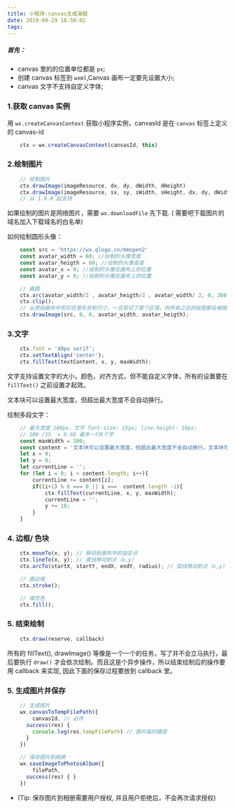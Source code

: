 ```yaml
---
title: 小程序:canvas生成海报
date: 2019-09-29 18:50:02
tags:
---
```


##### 首先：

- canvas 里的的位置单位都是 `px`;
- 创建 canvas 标签到 `wxml`,Canvas 画布一定要先设置大小;
- canvas 文字不支持自定义字体;

### 1.获取 canvas 实例

用 `wx.createCanvasContext` 获取小程序实例，canvasId 是在 `canvas` 标签上定义的 canvas-id

```Javascript
    ctx = wx.createCanvasContext(canvasId, this)
```

<!-- more -->

### 2.绘制图片

```Javascript
    // 绘制图片
    ctx.drawImage(imageResource, dx, dy, dWidth, dHeight)
    ctx.drawImage(imageResource, sx, sy, sWidth, sHeight, dx, dy, dWidth, dHeight)
    // 从 1.9.0 起支持
```

如果绘制的图片是网络图片，需要 `wx.downloadFile` 先下载. ( 需要吧下载图片的域名加入下载域名的白名单)

如何绘制圆形头像：

```Javascript
    const src = 'https://wx.qlogo.cn/mmopen2'
    const avatar_width = 60; //绘制的头像宽度
    const avatar_heigth = 60; //绘制的头像高度
    const avatar_x = 0; //绘制的头像在画布上的位置
    const avatar_y = 0; //绘制的头像在画布上的位置

    // 画圆
    ctx.arc(avatar_width/2 , avatar_heigth/2 , avatar_width/ 2, 0, 360, false);
    ctx.clip();
    // 从原始画布中剪切任意形状和尺寸。一旦剪切了某个区域，则所有之后的绘图都会被限制在被剪切的区域内（不能访问画布上的其他区域）。可以在使用 clip 方法前通过使用 save 方法对当前画布区域进行保存，并在以后的任意时间通过restore方法对其进行恢复。
    ctx.drawImage(src, 0, 0, avatar_width, avatar_heigth);
```

### 3.文字

```Javascript
    ctx.font = '40px serif';
    ctx.setTextAlign('center');
    ctx.fillText(textContent, x, y, maxWidth);
```

文字支持设置文字的大小，颜色，对齐方式，但不能自定义字体，所有的设置要在 `fillText()` 之前设置才起效。

文本块可以设置最大宽度，但超出最大宽度不会自动换行。

绘制多段文字：

```Javascript
    // 最大宽度 100px，文字 font-size: 15px; line-height: 18px;
    // 100 /15  = 6.66 最多一行6个字
    const maxWidth = 100;
    const content = '文本块可以设置最大宽度，但超出最大宽度不会自动换行。文本块可以设置最大宽度，但超出最大宽度不会自动换行。';
    let x = 0;
    let y = 0;
    let currentLine = '';
    for (let i = 0; i < content.length; i++){
    	currentLine += content[i];
    	if((i+1) % 6 === 0 || i ===  content.length -1){
    		ctx.fillText(currentLine, x, y, maxWidth);
    		currentLine = '';
    		y += 18;
    	}
    }
```

### 4. 边框/ 色块

```Javascript
    ctx.moveTo(x, y); // 移动到画布中的指定点
    ctx.lineTo(x, y); // 直线移动到点（x,y）
    ctx.arcTo(startX, startY, endX, endY, radius); // 弧线移动到点（x,y）

    // 画边框
    ctx.stroke();

    // 填充色
    ctx.fill();
```

### 5. 结束绘制

```Javascript
    ctx.draw(reserve, callback)
```

所有的 fillText(), drawImage() 等像是一个一个的任务，写了并不会立马执行，最后要执行 `draw()` 才会依次绘制。而且这是个异步操作，所以结束绘制后的操作要用 callback 来实现, 因此下面的保存过程要放到 callback 里。

### 5. 生成图片并保存

```Javascript
    // 生成图片
    wx.canvasToTempFilePath({
    	canvasId, // 必传
      success(res) {
        console.log(res.tempFilePath) // 图片临时路径
      }
    })

    // 保存图片到相册
    wx.saveImageToPhotosAlbum({
    	filePath,
      success(res) { }
    })
```

- (Tip: 保存图片到相册需要用户授权, 并且用户拒绝后，不会再次请求授权)

